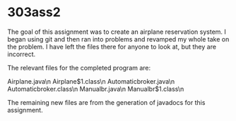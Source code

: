 # 303ass2

The goal of this assignment was to create an airplane reservation system. 
I began using git and then ran into problems and revamped my whole take on the
problem. I have left the files there for anyone to look at, but they are incorrect.

The relevant files for the completed program are:

Airplane.java\n
Airplane$1.class\n
Automaticbroker.java\n
Automaticbroker.class\n
Manualbr.java\n
Manualbr$1.class\n

The remaining new files are from the generation of javadocs for this assignment. 
